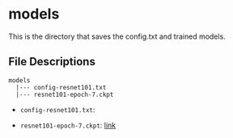 # models

This is the directory that saves the config.txt and trained models.

## File Descriptions

```
models
  |--- config-resnet101.txt
  |--- resnet101-epoch-7.ckpt
```

* `config-resnet101.txt`: 

* `resnet101-epoch-7.ckpt`: [link](https://drive.google.com/file/d/1WTss11jFJdoZ6XUxNTW8aL-zYlJsi1X1/view?usp=sharing)